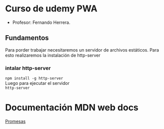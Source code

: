 
# Curso de udemy PWA 

- Profesor: Fernando Herrera. 

## Fundamentos

Para porder trabajar necesitaremos un servidor de archivos estáticos. Para esto realizaremos la instalación de http-server
### intalar  http-server
`npm install -g http-server`<br>
Luego para ejecutar el servidor<br>
 `http-server`

# Documentación MDN web docs
[Promesas](https://developer.mozilla.org/es/docs/Web/JavaScript/Referencia/Objetos_globales/Promise/prototype)
